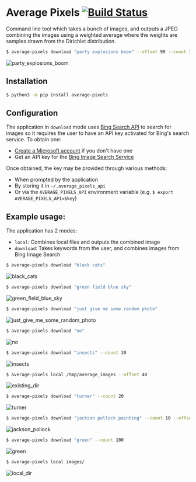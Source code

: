# Average Pixels [![Build Status](https://travis-ci.org/liviu-/average-pixels.svg?branch=develop)](https://travis-ci.org/liviu-/average-pixels)

Command line tool which takes a bunch of images, and outputs a JPEG combining the images using a weighted average where the weights are samples drawn from the Dirichlet distribution.

```sh
$ average-pixels download "party explosions boom" --offset 90 --count 300
```

![party_explosions_boom](images/party_explosions_boom.jpg)



## Installation

```sh
$ python3 -m pip install average-pixels
```
    
## Configuration
The application in `download` mode uses [Bing Search API](https://www.microsoft.com/cognitive-services/en-us/bing-image-search-api) to search for images so it requires the user to have an API key activated for Bing's search service. To obtain one:

- [Create a Microsoft account](https://signup.live.com/signup) if you don't have one
- Get an API key for the [Bing Image Search Service](https://www.microsoft.com/cognitive-services/en-us/bing-image-search-api)
    
    
Once obtained, the key may be provided through various methods:

- When prompted by the application
- By storing it in `~/.average_pixels_api`
- Or via the `AVERAGE_PIXELS_API` environment variable (e.g. `$ export AVERAGE_PIXELS_API=$key`)

## Example usage:

The application has 2 modes:

- `local`: Combines local files and outputs the combined image
- `download`: Takes keywords from the user, and combines images from Bing Image Search

```sh
$ average-pixels download "black cats"
```
    
![black_cats](images/black_cats.jpg)

```sh
$ average-pixels download "green field blue sky"
```
    
![green_field_blue_sky](images/green_field_blue_sky.jpg)

```sh
$ average-pixels download "just give me some random photo"
```

![just_give_me_some_random_photo](images/just_give_me_some_random_photo.jpg)

```sh
$ average-pixels download "no"
```

![no](images/no.jpg)

```sh
$ average-pixels download "insects" --count 30
```

![insects](images/insects.jpg)

```sh
$ average-pixels local /tmp/average_images --offset 40
```

![existing_dir](images/existing_dir.jpg)

```sh
$ average-pixels download "turner" --count 20
```

![turner](images/turner.jpg)

```sh
$ average-pixels download "jackson pollock painting" --count 10 --offset 30
```

![jackson_pollock](images/jackson_pollock_painting.jpg)

```sh
$ average-pixels download "green" --count 100
```

![green](images/green.jpg)

```sh
$ average-pixels local images/
```

![local_dir](images/output.jpg)

